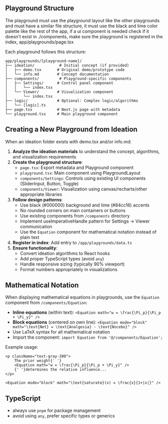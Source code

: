 ## Playground Structure

The playground must use the playground layout like the other playgrounds and must have a similar file structure, it must use the black and lime color palette like the rest of the app, if a ui component is needed check if it doesn't exist in ./components, make sure the playground is registered in the index, app/playgrounds/page.tsx

Each playground follows this structure:
```
app/playgrounds/[playground-name]/
├── ideation/           # Initial concept (if provided)
│   ├── demo.tsx       # Original demo/prototype code
│   └── info.md        # Concept documentation
├── components/         # Playground-specific components
│   ├── Settings/      # Control panel component
│   │   └── index.tsx
│   └── Viewer/        # Visualization component
│       └── index.tsx
├── logic/             # Optional: Complex logic/algorithms
│   └── [logic].ts
├── page.tsx           # Next.js page with metadata
└── playground.tsx     # Main playground component
```

## Creating a New Playground from Ideation

When an ideation folder exists with demo.tsx and/or info.md:

1. **Analyze the ideation materials** to understand the concept, algorithms, and visualization requirements
2. **Create the playground structure**:
   - `page.tsx`: Export metadata and Playground component
   - `playground.tsx`: Main component using PlaygroundLayout
   - `components/Settings`: Controls using existing UI components (SliderInput, Button, Toggle)
   - `components/Viewer`: Visualization using canvas/recharts/other appropriate libraries
3. **Follow design patterns**:
   - Use black (#000000) background and lime (#84cc16) accents
   - No rounded corners on main containers or buttons
   - Use existing components from `/components` directory
   - Implement useImperativeHandle pattern for Settings → Viewer communication
   - Use the `Equation` component for mathematical notation instead of plain text
4. **Register in index**: Add entry to `/app/playgrounds/data.ts`
5. **Ensure functionality**:
   - Convert ideation algorithms to React hooks
   - Add proper TypeScript types (avoid `any`)
   - Handle responsive sizing (typically 90% viewport)
   - Format numbers appropriately in visualizations


## Mathematical Notation

When displaying mathematical equations in playgrounds, use the `Equation` component from `/components/Equation`:

- **Inline equations** (within text): `<Equation math="w = \frac{\Pi_p}{\Pi_p + \Pi_y}" />`
- **Block equations** (centered on own line): `<Equation mode="block" math="\text{Net} = \text{Analgesia} - \text{Nocebo}" />`
- Use LaTeX syntax for all mathematical notation
- Import the component: `import Equation from '@/components/Equation';`

Example usage:
```tsx
<p className="text-gray-300">
    The prior weight{' '}
    <Equation math="w = \frac{\Pi_p}{\Pi_p + \Pi_y}" />
    {' '}determines the relative influence...
</p>

<Equation mode="block" math="\text{saturate}(x) = \frac{x}{1+|x|}" />
```

## TypeScript

+ always use `pnpm` for package management
+ avoid using `any`, prefer specific types or generics
